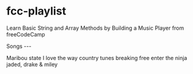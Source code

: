 # fcc-playlist
Learn Basic String and Array Methods by Building a Music Player from freeCodeCamp

Songs ---

Maribou state
I love the way
country tunes
breaking free
enter the ninja
jaded, drake & miley